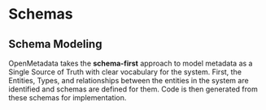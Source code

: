 # Schemas

## Schema Modeling

OpenMetadata takes the **schema-first** approach to model metadata as a Single Source of Truth with clear vocabulary for the system. First, the Entities, Types, and relationships between the entities in the system are identified and schemas are defined for them. Code is then generated from these schemas for implementation.
